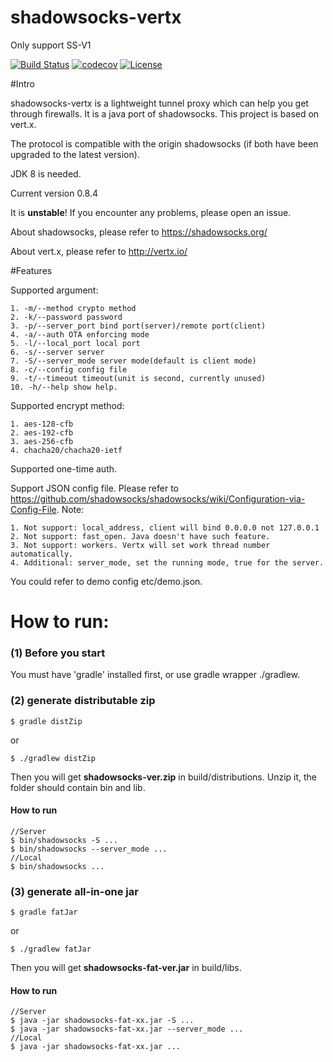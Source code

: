 shadowsocks-vertx
================

Only support SS-V1

[![Build Status](https://travis-ci.org/Bestoa/shadowsocks-vertx.svg?branch=master)](https://travis-ci.org/Bestoa/shadowsocks-vertx)
[![codecov](https://codecov.io/gh/Bestoa/shadowsocks-vertx/branch/master/graph/badge.svg)](https://codecov.io/gh/Bestoa/shadowsocks-vertx)
[![License](http://img.shields.io/:license-apache-blue.svg?style=flat-square)](http://www.apache.org/licenses/LICENSE-2.0.html)

#Intro

shadowsocks-vertx is a lightweight tunnel proxy which can help you get through firewalls. It is a java port of shadowsocks. This project is based on vert.x.

The protocol is compatible with the origin shadowsocks (if both have been upgraded to the latest version).

JDK 8 is needed.

Current version 0.8.4

It is **unstable**! If you encounter any problems, please open an issue.

About shadowsocks, please refer to https://shadowsocks.org/

About vert.x, please refer to http://vertx.io/

#Features

Supported argument:

    1. -m/--method crypto method
    2. -k/--password password
    3. -p/--server_port bind port(server)/remote port(client)
    4. -a/--auth OTA enforcing mode
    5. -l/--local_port local port
    6. -s/--server server
    7. -S/--server_mode server mode(default is client mode)
    8. -c/--config config file
    9. -t/--timeout timeout(unit is second, currently unused)
    10. -h/--help show help.

Supported encrypt method:

    1. aes-128-cfb
    2. aes-192-cfb
    3. aes-256-cfb
    4. chacha20/chacha20-ietf

Supported one-time auth.

Support JSON config file. Please refer to https://github.com/shadowsocks/shadowsocks/wiki/Configuration-via-Config-File.
Note:

    1. Not support: local_address, client will bind 0.0.0.0 not 127.0.0.1
    2. Not support: fast_open. Java doesn't have such feature.
    3. Not support: workers. Vertx will set work thread number automatically.
    4. Additional: server_mode, set the running mode, true for the server.

You could refer to demo config etc/demo.json.

How to run:
===========
### (1) Before you start
You must have 'gradle' installed first, or use gradle wrapper ./gradlew.

### (2) generate distributable zip
```
$ gradle distZip
```
or
```
$ ./gradlew distZip
```

Then you will get **shadowsocks-ver.zip** in build/distributions.
Unzip it, the folder should contain bin and lib.

#### How to run
```
//Server
$ bin/shadowsocks -S ...
$ bin/shadowsocks --server_mode ...
//Local
$ bin/shadowsocks ...
```

### (3) generate all-in-one jar
```
$ gradle fatJar
```
or
```
$ ./gradlew fatJar
```


Then you will get **shadowsocks-fat-ver.jar** in build/libs.

#### How to run
```
//Server
$ java -jar shadowsocks-fat-xx.jar -S ...
$ java -jar shadowsocks-fat-xx.jar --server_mode ...
//Local
$ java -jar shadowsocks-fat-xx.jar ...
```

